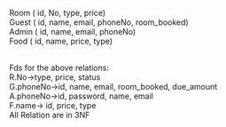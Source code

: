 Room ( id, No, type, price)
<br>
Guest ( id, name, email, phoneNo, room_booked)
<br>
Admin ( id, name, email, phoneNo)
<br>
Food ( id, name, price, type)


<br>
Fds for the above relations:
<br>
R.No->type, price, status
<br>
G.phoneNo->id, name, email, room_booked, due_amount
<br>
A.phoneNo->id, password, name, email
<br>
F.name-> id, price, type
<br>
All Relation are in 3NF
